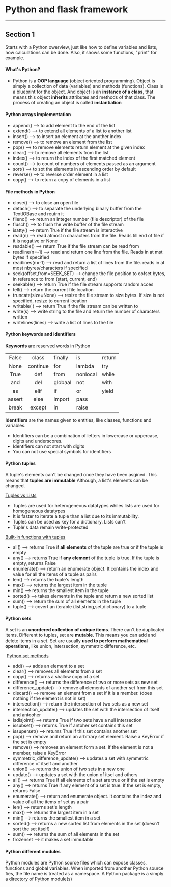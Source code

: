# Python and flask framework 

---

## Section 1

Starts with a Python owerview, just like how to define variables and lists, how calculations can be done. Also, it shows some functions, "print" for example.

#### What's Python?

- Python is a **OOP language** (object oriented programming). Object is simply a collection of data (variables) and methods (functions). Class is a blueprint for the object.
  And object is an **instance of a class**, that means this object **inherits** attributes and methods of that class.
  The process of creating an object is called **instantiation**

####  Python arrays implementation

- append() --> to add element to the end of the list
- extend() --> to extend all elements of a list to another list
- insert() --> to insert an element at the another index
- remove() --> to remove an element from the list
- pop() --> to remove elements return element at the given index
- clear() --> to remove all elements from the list
- index() --> to return the index of the first matched element
- count() --> to count of numbers of elements passed as an argument
- sort() --> to sot the elements in ascending order by default
- reverse() --> to reverse order element in a list
- copy() --> to return a copy of elements in a list

#### File methods in Python

- close() --> to close an open file
- detach() --> to separate the underlying binary buffer from the TextIOBase and reutrn it
- fileno() --> return an integer number (file descriptor) of the file
- flusch() --> to flush the write buffer of the file stream
- isatty() --> return True if the file stream is interactive
- read(n) --> read atmost n characters from the file. Reads till end of file if it is negative or None
- readable() --> return True if the file stream can be read from
- readline(n=-1) --> read and return one line from the file. Reads in at mst bytes if specified
- readlines(n=-1) --> read and return a list of lines from the file. reads in at most nbyres/characters if specified
- seek(offset,from=SEEK_SET) --> change the file position to oofset bytes, in reference to from (start, current, end)
- seekable() --> return True if the file stream supports random acces
- tell() --> return the current file location
- truncate(size=None) --> resize the file stream to size bytes. If size is not specified, resize to current location
- writable( ) --> return True if the file stream can be written to
- write(s) --> write string to the file and return the number of characters written
- writelines(lines) --> write a list of lines to the file

#### Python keywords and identifiers

**Keywords** are reserved words in Python 

|        |          |         |          |        |
| :----: | :------: | ------- | -------- | ------ |
| False  |  class   | finally | is       | return |
|  None  | continue | for     | lambda   | try    |
|  True  |   def    | from    | nonlocal | while  |
|  and   |   del    | globaal | not      | with   |
|   as   |   elif   | if      | or       | yield  |
| assert |   else   | import  | pass     |        |
| break  |  except  | in      | raise    |        |

**Identifiers** are the names given to entities, like classes, functions and variables. 

- Identifiers can be a combination of letters in lowercase or uppercase, digits and underscores.
- Identifiers can not start with digits
- You can not use special symbols for identifiers

#### Python tuples

A tuple's elements can't be changed once they have been asgined. This means that **tuples are immutable** Although, a list's elements can be changed.

<u>	Tuples vs Lists</u>

- Tuples are used for heterogeneous datatypes whiles lists are used for homogeneous datatypes
- It is faster to iterate a tuple than a list due to its immutability.
- Tuples can be used as key for a dictionary. Lists can't
- Tuple's data remain write-protected

<u>	Built-in functions with tuples</u>

- all() --> returns True if **all elements** of the tuple are true or if the tuple is empty
- any() --> returns True if **any element** of the tuple is true. If the tuple is empty, returns False
- enumerate() --> return an enumerate object. It contains the index and value for all the items of a tuple as pairs
- len() --> returns the tuple's length
- max() --> returns the largest item in the tuple
- min() --> returns the smallest item in the tuple
- sorted() --> takes elements in the tuple and return a new sorted list
- sum() --> return the sum of all elements in the tuple
- tuple() -->  covert an iterable (list,string,set,dictionary) to a tuple

#### Python sets

A set is an **unordered collection of unique items**. There can't be duplicated items. Different to tuples, set are **mutable**. This means you can add and delete items in a set. Set are usually **used to perform mathematical operations**, like union, intersection, symmetric difference, etc.

​	<u>Python set methods</u>

- add() --> adds an element to a set
- clear() --> removes all elements from a set
- copy() --> returns a shallow copy of a set
- difference() -->  returns the difference of two or more sets as new set
- difference_update() --> remove all elements of another set from this set
- discard() --> remove an element from a set if it is a member. (does nothing if the element is not in set)
- intersection() -->  return the intersection of two sets as a new set
- intersection_update() --> updates the set with the intersection of itself and antooher
- isdisjoint() -->  returns True if two sets have a null intersection
- issubset() -->  returns True if antoher set contains this set
- issuperset() -->  returns True if this set contains another set
- pop() -->  remove and return an arbitrary set element. Raise a KeyError if the set is empty
- remove() -->  removes an element form a set. If the element is not a member, raise a KeyError
- symmetric_difference_update() --> updates a set with symmetric difference of itself and another
- union() --> returns the union of two sets in a new one
- update() -->  updates a set with the union of itsel and others
- all() -->  returns True if all elements of a set are true or if the set is empty
- any() --> returns True if any element of a set is true. If the set is empty, returns False
- enumerate() --> return and enumerate object. It contains the indez and value of all the items of set as a pair
- len() --> returns set's length
- max() --> returns the largest item in a set
- min() --> returns the smallest item in a set
- sorted() -->  returns a new sorted list from elements in the set (doesn't sort the set itself)
- sum() --> returns the sum of all elements in the set
- frozenset --> it makes a set immutable

#### Python different modules

Python modules are Python source files which can expose classes, functions and global variables. When imported from another Python source fies, the file name is treated as a namespace. A Python package is a simply a directory of Python module(s)